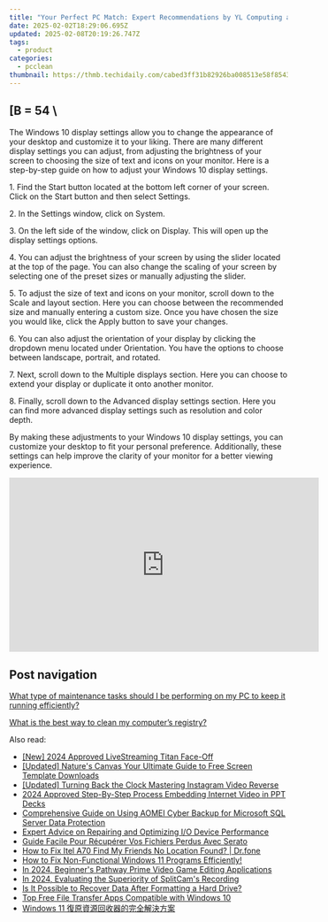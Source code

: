```yaml
---
title: "Your Perfect PC Match: Expert Recommendations by YL Computing and Software Solutions"
date: 2025-02-02T18:29:06.695Z
updated: 2025-02-08T20:19:26.747Z
tags:
  - product
categories:
  - pcclean
thumbnail: https://thmb.techidaily.com/cabed3ff31b82926ba008513e58f8543d937e5a9afb11a07e4133edf1c0ffefb.jpg
---
```


## \[B = 54 \

The Windows 10 display settings allow you to change the appearance of your desktop and customize it to your liking. There are many different display settings you can adjust, from adjusting the brightness of your screen to choosing the size of text and icons on your monitor. Here is a step-by-step guide on how to adjust your Windows 10 display settings. 

1\. Find the Start button located at the bottom left corner of your screen. Click on the Start button and then select Settings.

2\. In the Settings window, click on System.

3\. On the left side of the window, click on Display. This will open up the display settings options. 

4\. You can adjust the brightness of your screen by using the slider located at the top of the page. You can also change the scaling of your screen by selecting one of the preset sizes or manually adjusting the slider.

5\. To adjust the size of text and icons on your monitor, scroll down to the Scale and layout section. Here you can choose between the recommended size and manually entering a custom size. Once you have chosen the size you would like, click the Apply button to save your changes.

6\. You can also adjust the orientation of your display by clicking the dropdown menu located under Orientation. You have the options to choose between landscape, portrait, and rotated.

7\. Next, scroll down to the Multiple displays section. Here you can choose to extend your display or duplicate it onto another monitor.

8\. Finally, scroll down to the Advanced display settings section. Here you can find more advanced display settings such as resolution and color depth. 

By making these adjustments to your Windows 10 display settings, you can customize your desktop to fit your personal preference. Additionally, these settings can help improve the clarity of your monitor for a better viewing experience.

<!-- affiliate ads begin -->
<iframe width="560" height="315" src="https://www.youtube.com/embed/xg3PHS_Ee80?si=fE_iGIqHjKvWFIN3" title="YouTube video player" frameborder="0" allow="accelerometer; autoplay; clipboard-write; encrypted-media; gyroscope; picture-in-picture; web-share" referrerpolicy="strict-origin-when-cross-origin" allowfullscreen></iframe>
<!-- affiliate ads end -->

## Post navigation

[What type of maintenance tasks should I be performing on my PC to keep it running efficiently?](https://tools.techidaily.com/pcclean/products/)

[What is the best way to clean my computer’s registry?](https://tools.techidaily.com/pcclean/products/)

<ins class="adsbygoogle"
     style="display:block"
     data-ad-format="autorelaxed"
     data-ad-client="ca-pub-7571918770474297"
     data-ad-slot="1223367746"></ins>

<ins class="adsbygoogle"
     style="display:block"
     data-ad-client="ca-pub-7571918770474297"
     data-ad-slot="8358498916"
     data-ad-format="auto"
     data-full-width-responsive="true"></ins>

<span class="atpl-alsoreadstyle">Also read:</span>
<div><ul>
<li><a href="https://screen-sharing-recording.techidaily.com/new-2024-approved-livestreaming-titan-face-off/"><u>[New] 2024 Approved LiveStreaming Titan Face-Off</u></a></li>
<li><a href="https://extra-skills.techidaily.com/updated-natures-canvas-your-ultimate-guide-to-free-screen-template-downloads/"><u>[Updated] Nature's Canvas Your Ultimate Guide to Free Screen Template Downloads</u></a></li>
<li><a href="https://instagram-clips.techidaily.com/updated-turning-back-the-clock-mastering-instagram-video-reverse/"><u>[Updated] Turning Back the Clock Mastering Instagram Video Reverse</u></a></li>
<li><a href="https://youtube-docs.techidaily.com/approved-step-by-step-process-embedding-internet-video-in-ppt-decks/"><u>2024 Approved Step-By-Step Process Embedding Internet Video in PPT Decks</u></a></li>
<li><a href="https://discover-fantastic.techidaily.com/comprehensive-guide-on-using-aomei-cyber-backup-for-microsoft-sql-server-data-protection/"><u>Comprehensive Guide on Using AOMEI Cyber Backup for Microsoft SQL Server Data Protection</u></a></li>
<li><a href="https://win-howtos.techidaily.com/expert-advice-on-repairing-and-optimizing-io-device-performance/"><u>Expert Advice on Repairing and Optimizing I/O Device Performance</u></a></li>
<li><a href="https://discover-fantastic.techidaily.com/guide-facile-pour-recuperer-vos-fichiers-perdus-avec-serato/"><u>Guide Facile Pour Récupérer Vos Fichiers Perdus Avec Serato</u></a></li>
<li><a href="https://fake-location.techidaily.com/how-to-fix-itel-a70-find-my-friends-no-location-found-drfone-by-drfone-virtual-android/"><u>How to Fix Itel A70 Find My Friends No Location Found? | Dr.fone</u></a></li>
<li><a href="https://discover-fantastic.techidaily.com/how-to-fix-non-functional-windows-11-programs-efficiently/"><u>How to Fix Non-Functional Windows 11 Programs Efficiently!</u></a></li>
<li><a href="https://screen-mirroring-recording.techidaily.com/in-2024-beginners-pathway-prime-video-game-editing-applications/"><u>In 2024, Beginner's Pathway Prime Video Game Editing Applications</u></a></li>
<li><a href="https://digital-screen-recording.techidaily.com/in-2024-evaluating-the-superiority-of-splitcams-recording/"><u>In 2024, Evaluating the Superiority of SplitCam's Recording</u></a></li>
<li><a href="https://discover-fantastic.techidaily.com/is-it-possible-to-recover-data-after-formatting-a-hard-drive/"><u>Is It Possible to Recover Data After Formatting a Hard Drive?</u></a></li>
<li><a href="https://discover-fantastic.techidaily.com/top-free-file-transfer-apps-compatible-with-windows-10/"><u>Top Free File Transfer Apps Compatible with Windows 10</u></a></li>
<li><a href="https://discover-fantastic.techidaily.com/1728475131068-windows-11/"><u>Windows 11 復原資源回收器的完全解決方案</u></a></li>
</ul></div>

